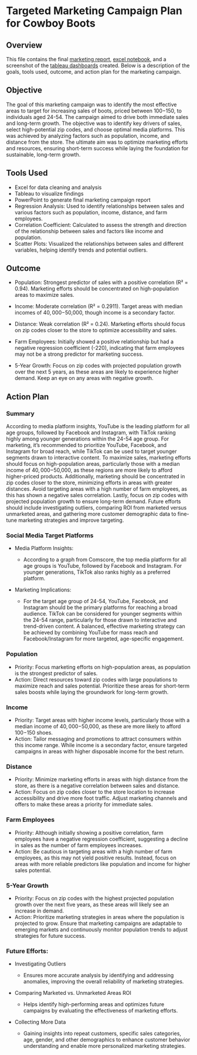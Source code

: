 # Targeted Marketing Campaign Plan for Cowboy Boots

## Overview

This file contains the final [marketing report](https://github.com/ariannalangton/Data-Analytics-Portfolio/blob/main/marketingCampaignPlan/cowboyBootsMarketingReport.pdf), [excel notebook](https://1drv.ms/x/c/97cc7397b9703e85/EUDi2QVUaNdOkU-HSor9REABFLv8jw6NH--ADIs94SnMlg), and a screenshot of the [tableau dashboards](https://public.tableau.com/app/profile/arianna.langton5684/viz/2019TargetZipCodes/Dashboard2) created. Below is a description of the goals, tools used, outcome, and action plan for the marketing campaign.

## Objective

The goal of this marketing campaign was to identify the most effective areas to target for increasing sales of boots, priced between $100-$150, to individuals aged 24-54. The campaign aimed to drive both immediate sales and long-term growth. The objective was to identify key drivers of sales, select high-potential zip codes, and choose optimal media platforms. This was achieved by analyzing factors such as population, income, and distance from the store. The ultimate aim was to optimize marketing efforts and resources, ensuring short-term success while laying the foundation for sustainable, long-term growth.

## Tools Used

- Excel for data cleaning and analysis
- Tableau to visualize findings
- PowerPoint to generate final marketing campaign report
- Regression Analysis: Used to identify relationships between sales and various factors such as population, income, distance, and farm employees.
- Correlation Coefficient: Calculated to assess the strength and direction of the relationship between sales and factors like income and population.
- Scatter Plots: Visualized the relationships between sales and different variables, helping identify trends and potential outliers.
## Outcome

- Population: Strongest predictor of sales with a positive correlation (R² = 0.94). Marketing efforts should be concentrated on high-population areas to maximize sales.

- Income: Moderate correlation (R² = 0.2911). Target areas with median incomes of $40,000-$50,000, though income is a secondary factor.

- Distance: Weak correlation (R² = 0.24). Marketing efforts should focus on zip codes closer to the store to optimize accessibility and sales.

- Farm Employees: Initially showed a positive relationship but had a negative regression coefficient (-220), indicating that farm employees may not be a strong predictor for marketing success.

- 5-Year Growth: Focus on zip codes with projected population growth over the next 5 years, as these areas are likely to experience higher demand. Keep an eye on any areas with negative growth.

## Action Plan

### Summary
According to media platform insights, YouTube is the leading platform for all age groups, followed by Facebook and Instagram, with TikTok ranking highly among younger generations within the 24-54 age group. For marketing, it’s recommended to prioritize YouTube, Facebook, and Instagram for broad reach, while TikTok can be used to target younger segments drawn to interactive content. To maximize sales, marketing efforts should focus on high-population areas, particularly those with a median income of $40,000-$50,000, as these regions are more likely to afford higher-priced products. Additionally, marketing should be concentrated in zip codes closer to the store, minimizing efforts in areas with greater distances. Avoid targeting areas with a high number of farm employees, as this has shown a negative sales correlation. Lastly, focus on zip codes with projected population growth to ensure long-term demand. Future efforts should include investigating outliers, comparing ROI from marketed versus unmarketed areas, and gathering more customer demographic data to fine-tune marketing strategies and improve targeting.

### Social Media Target Platforms

   - Media Platform Insights:
      - According to a graph from Comscore, the top media platform for all age groups is YouTube, followed by Facebook and Instagram. For younger generations, TikTok also ranks highly as a preferred platform.

- Marketing Implications:

   - For the target age group of 24-54, YouTube, Facebook, and Instagram should be the primary platforms for reaching a broad audience.
TikTok can be considered for younger segments within the 24-54 range, particularly for those drawn to interactive and trend-driven content.
A balanced, effective marketing strategy can be achieved by combining YouTube for mass reach and Facebook/Instagram for more targeted, age-specific engagement.

### Population

- Priority: Focus marketing efforts on high-population areas, as population is the strongest predictor of sales.
- Action: Direct resources toward zip codes with large populations to maximize reach and sales potential. Prioritize these areas for short-term sales boosts while laying the groundwork for long-term growth.
### Income

- Priority: Target areas with higher income levels, particularly those with a median income of $40,000-$50,000, as these are more likely to afford $100-$150 shoes.
- Action: Tailor messaging and promotions to attract consumers within this income range. While income is a secondary factor, ensure targeted campaigns in areas with higher disposable income for the best return.
### Distance

- Priority: Minimize marketing efforts in areas with high distance from the store, as there is a negative correlation between sales and distance.
- Action: Focus on zip codes closer to the store location to increase accessibility and drive more foot traffic. Adjust marketing channels and offers to make these areas a priority for immediate sales.
### Farm Employees

- Priority: Although initially showing a positive correlation, farm employees have a negative regression coefficient, suggesting a decline in sales as the number of farm employees increases.
- Action: Be cautious in targeting areas with a high number of farm employees, as this may not yield positive results. Instead, focus on areas with more reliable predictors like population and income for higher sales potential.
### 5-Year Growth

- Priority: Focus on zip codes with the highest projected population growth over the next five years, as these areas will likely see an increase in demand.
- Action: Prioritize marketing strategies in areas where the population is projected to grow. Ensure that marketing campaigns are adaptable to emerging markets and continuously monitor population trends to adjust strategies for future success.



### Future Efforts:
- Investigating Outliers

   - Ensures more accurate analysis by identifying and addressing anomalies, improving the overall reliability of marketing strategies.

- Comparing Marketed vs. Unmarketed Areas ROI

  - Helps identify high-performing areas and optimizes future campaigns by evaluating the effectiveness of marketing efforts.
- Collecting More Data

  - Gaining insights into repeat customers, specific sales categories, age, gender, and other demographics to enhance customer behavior understanding and enable more personalized marketing strategies.
